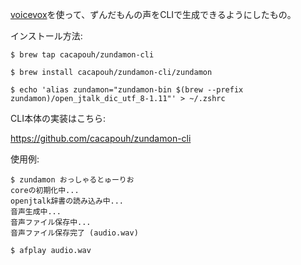 [voicevox](https://github.com/VOICEVOX/voicevox_core)を使って、ずんだもんの声をCLIで生成できるようにしたもの。

インストール方法:

```
$ brew tap cacapouh/zundamon-cli

$ brew install cacapouh/zundamon-cli/zundamon

$ echo 'alias zundamon="zundamon-bin $(brew --prefix zundamon)/open_jtalk_dic_utf_8-1.11"' > ~/.zshrc
```

CLI本体の実装はこちら:

https://github.com/cacapouh/zundamon-cli

使用例:

```
$ zundamon おっしゃるとゅーりお
coreの初期化中...
openjtalk辞書の読み込み中...
音声生成中...
音声ファイル保存中...
音声ファイル保存完了 (audio.wav)

$ afplay audio.wav
```